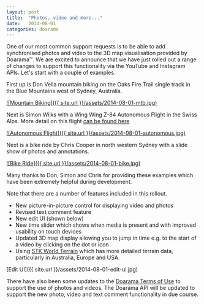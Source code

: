 ```yaml
---
layout: post
title:  "Photos, video and more..."
date:   2014-08-01
categories: doarama
---
```



[]()One of our most common support requests is to be able to add synchronised photos and video to the 3D map visualisation provided by Doarama&trade;.
We are excited to announce that we have just rolled out a range of changes to support this functionality via the YouTube and Instagram APIs.
Let's start with a couple of examples.

First up is Don Vella mountain biking on the Oaks Fire Trail single track in the Blue Mountains west of Sydney, Australia.

[![Mountain Biking]({{ site.url }}/assets/2014-08-01-mtb.jpg)](http://www.npo.nl/melk-en-honing/04-06-2014/VPWON_1221974)

Next is Simon Wilks with a Wing Wing Z-84 Autonomous Flight in the Swiss Alps.  More detail on this flight [can be found here](https://www.youtube.com/watch?v=RK6j2pEe-xM)

[![Autonomous Flight]({{ site.url }}/assets/2014-08-01-autonomous.jpg)](http://www.npo.nl/melk-en-honing/04-06-2014/VPWON_1221974)

Next is a bike ride by Chris Cooper in north western Sydney with a slide show of photos and annotations.

[![Bike Ride]({{ site.url }}/assets/2014-08-01-bike.jpg)](http://www.npo.nl/melk-en-honing/04-06-2014/VPWON_1221974)

Many thanks to Don, Simon and Chris for providing these examples which have been extremely helpful during development.

Note that there are a number of features included in this rollout.

* New picture-in-picture control for displaying video and photos
* Revised text comment feature
* New edit UI (shown below)
* New time slider which shows when media is present and with improved usability on touch devices
* Updated 3D map display allowing you to jump in time e.g. to the start of a video by clicking on the dot or icon
* Using [STK World Terrain](http://cesiumjs.org/data-and-assets/terrain/stk-world-terrain.html) which has more detailed terrain data, particularly in Australia, Europe and USA.

[Edit UI]({{ site.url }}/assets/2014-08-01-edit-ui.jpg)

There have also been some updates to the [Doarama Terms of Use](http://www.doarama.com/terms) to support the use of photos and videos.
The Doarama API will be updated to support the new photo, video and text comment functionality in due course.
